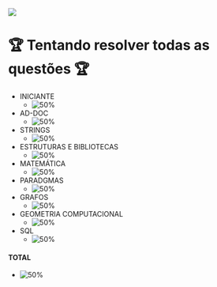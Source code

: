 <html>
<div style='display:inline'>
<img src="https://resources.beecrowd.com.br/judge/img/5.0/logo-beecrowd.png?1635097036" />
<h1>🏆 Tentando resolver todas as questões 🏆 </h2>
</div>
</html>

- INICIANTE 
  - ![50%](https://progress-bar.dev/23)
- AD-DOC 
  - ![50%](https://progress-bar.dev/0)
- STRINGS 
  - ![50%](https://progress-bar.dev/0)
- ESTRUTURAS E BIBLIOTECAS 
  - ![50%](https://progress-bar.dev/0)
- MATEMÁTICA 
  - ![50%](https://progress-bar.dev/0)
- PARADGMAS 
  - ![50%](https://progress-bar.dev/0)
- GRAFOS 
  - ![50%](https://progress-bar.dev/0)
- GEOMETRIA COMPUTACIONAL
  - ![50%](https://progress-bar.dev/0)
- SQL
  - ![50%](https://progress-bar.dev/41)
  
#### TOTAL
 - ![50%](https://progress-bar.dev/5)
